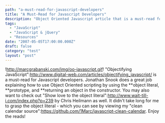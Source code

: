 ```yaml
---
path: "a-must-read-for-javascript-developers"
title: "A Must-Read for Javascript Developers"
description: "Object Oriented Javascript article that is a must-read for Javascript Developers"
tags: 
  - "JavaScript"
  - "JavaScript & jQuery"
  - "Resources"
date: "2007-05-05T17:00:00.000Z"
draft: false
category: "test"
layout: "post"
---
```


!http://marcgrabanski.com/img/oo-javascript.gif!
"Objectifying JavaScript":http://www.digital-web.com/articles/objectifying_javascript/ is a must-read for Javascript developers. Jonathan Snook does a great job explaining how to use Object Oriented scripting by using the **object literal, **prototype, and **returning an object in the constructor. You may also want to check out "Show love to the object literal":http://www.wait-till-i.com/index.php?p=239 by Chris Heilmann as well. It didn't take long for me to grasp the object literal - which you can see by viewing my "clean calendar source":https://github.com/1Marc/javascript-clean-calendar. Enjoy the reads!